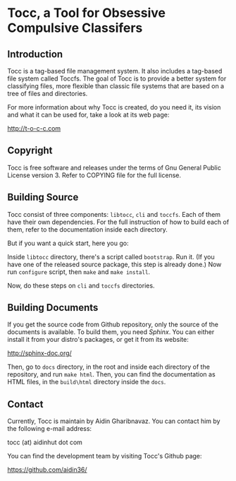 Tocc, a Tool for Obsessive Compulsive Classifers
================================================

Introduction
------------

Tocc is a tag-based file management system. It also includes a tag-based file
system called Toccfs. The goal of Tocc is to provide a better system for
classifying files, more flexible than classic file systems that are based on a
tree of files and directories.

For more information about why Tocc is created, do you need it, its vision and
what it can be used for, take a look at its web page:

   http://t-o-c-c.com

Copyright
---------
Tocc is free software and releases under the terms of Gnu General Public
License version 3. Refer to COPYING file for the full license.

Building Source
---------------
Tocc consist of three components: ``libtocc``, ``cli`` and ``toccfs``. Each of
them have their own dependencies. For the full instruction of how to build each
of them, refer to the documentation inside each directory.

But if you want a quick start, here you go:

Inside ``libtocc`` directory, there's a script called ``bootstrap``. Run it.
(If you have one of the released source package, this step is already done.)
Now run ``configure`` script, then ``make`` and ``make install``.

Now, do these steps on ``cli`` and ``toccfs`` directories.

Building Documents
------------------
If you get the source code from Github repository, only the source of the
documents is available. To build them, you need *Sphinx*. You can either
install it from your distro's packages, or get it from its website:

   http://sphinx-doc.org/

Then, go to `docs` directory, in the root and inside each directory of the
repository, and run `make html`. Then, you can find the documentation as HTML
files, in the `build\html` directory inside the `docs`.

Contact
-------
Currently, Tocc is maintain by Aidin Gharibnavaz. You can contact him by the
following e-mail address:

   tocc (at) aidinhut dot com

You can find the development team by visiting Tocc's Github page:

   https://github.com/aidin36/

